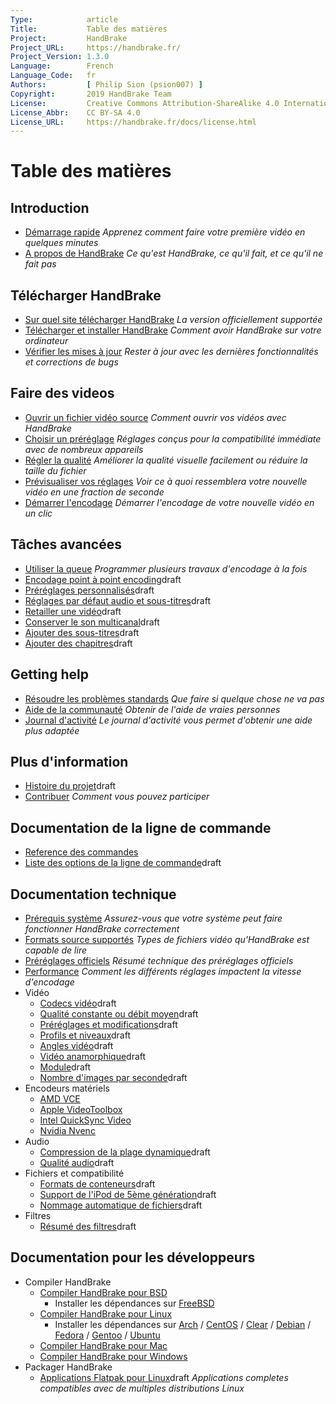 ```yaml
---
Type:            article
Title:           Table des matières
Project:         HandBrake
Project_URL:     https://handbrake.fr/
Project_Version: 1.3.0
Language:        French
Language_Code:   fr
Authors:         [ Philip Sion (psion007) ]
Copyright:       2019 HandBrake Team
License:         Creative Commons Attribution-ShareAlike 4.0 International
License_Abbr:    CC BY-SA 4.0
License_URL:     https://handbrake.fr/docs/license.html
---
```


Table des matières
==================

## Introduction

- [Démarrage rapide](introduction/quick-start.html)
  *Apprenez comment faire votre première vidéo en quelques minutes*
- [A propos de HandBrake](introduction/about.html)
  *Ce qu'est HandBrake, ce qu'il fait, et ce qu'il ne fait pas*


## Télécharger HandBrake

- [Sur quel site télécharger HandBrake](get-handbrake/where-to-get-handbrake.html)
  *La version officiellement supportée*
- [Télécharger et installer HandBrake](get-handbrake/download-and-install.html)
  *Comment avoir HandBrake sur votre ordinateur*
- [Vérifier les mises à jour](get-handbrake/check-for-updates.html)
  *Rester à jour avec les dernières fonctionnalités et corrections de bugs*


## Faire des videos

- [Ouvrir un fichier vidéo source](workflow/open-video-source.html)
  *Comment ouvrir vos vidéos avec HandBrake*
- [Choisir un préréglage](workflow/select-preset.html)
  *Réglages conçus pour la compatibilité immédiate avec de nombreux appareils*
- [Régler la qualité](workflow/adjust-quality.html)
  *Améliorer la qualité visuelle facilement ou réduire la taille du fichier*
- [Prévisualiser vos réglages](workflow/preview-settings.html)
  *Voir ce à quoi ressemblera votre nouvelle vidéo en une fraction de seconde*
- [Démarrer l'encodage](workflow/start-encoding.html)
  *Démarrer l'encodage de votre nouvelle vidéo en un clic*


## Tâches avancées

- [Utiliser la queue](avancees/queue.html)
  *Programmer plusieurs travaux d'encodage à la fois*
- [Encodage point à point encoding](advanced/point-to-point.html)<span class="notice draft"><span>draft</span></span>
- [Préréglages personnalisés](advanced/custom-presets.html)<span class="notice draft"><span>draft</span></span>
- [Réglages par défaut audio et sous-titres](advanced/audio-subtitle-defaults.html)<span class="notice draft"><span>draft</span></span>
- [Retailler une vidéo](advanced/resizing-video.html)<span class="notice draft"><span>draft</span></span>
- [Conserver le son multicanal](advanced/surround-sound.html)<span class="notice draft"><span>draft</span></span>
- [Ajouter des sous-titres](advanced/subtitles.html)<span class="notice draft"><span>draft</span></span>
- [Ajouter des chapitres](advanced/chapter-markers.html)<span class="notice draft"><span>draft</span></span>

<!-- - [Managing Audio Tracks](advanced/managing-audio.html) -->
<!-- - [Post-processing metadata](advanced/post-processing.html) -->


<!-- ## Restoration and enhancement

- Common video problems
  - Cropping, Black bars at top/bottom or sides
  - Combing effects caused by interlacing or telecine
    - Detelecine filter
    - Decomb filter vs. Deinterlace filter
    - Bob mode and frame rates, motion
  - Noise (grainy appearance and/or color splotches)
    - Denoise filters: NLMeans and HQDN3D
  - Blocky picture
    - Deblock filter
  - Stretched picture (too wide or too tall)
    - Scaling and anamorphic
- Common audio problems
  - Volume level too low
  - Dynamics too wide (soft whispers, loud booms)
-->

<!-- ## Advanced workflows part 2

- [Understanding source types](advanced/video-sources.html)<span class="notice draft"><span>draft</span></span>
- [Selecting a container format and encoders](advanced/containers.html)<span class="notice draft"><span>draft</span></span>
- [Selecting a video angle](advanced/video-angles.html)<span class="notice draft"><span>draft</span></span>
- [Working with frame rates](advanced/frame-rates.html)<span class="notice draft"><span>draft</span></span>
- [Adjusting audio quality](advanced/audio-quality.html)<span class="notice draft"><span>draft</span></span>
- [Progressive download support](advanced/web-optimised.html)<span class="notice draft"><span>draft</span></span>
- [Compatibility with legacy devices](advanced/old-ipod-support.html)<span class="notice draft"><span>draft</span></span>
- [Automatically naming files](advanced/automatic-file-naming.html)<span class="notice draft"><span>draft</span></span>
-->

## Getting help

- [Résoudre les problèmes standards](help/troubleshooting-common-issues.html)
  *Que faire si quelque chose ne va pas*
- [Aide de la communauté](help/community-support.html)
  *Obtenir de l'aide de vraies personnes*
- [Journal d'activité](help/activity-log.html)
  *Le journal d'activité vous permet d'obtenir une aide plus adaptée*


## Plus d'information

- [Histoire du projet](about/history.html)<span class="notice draft"><span>draft</span></span>
- [Contribuer](contributing/contribute.html)
  *Comment vous pouvez participer*

## Documentation de la ligne de commande

- [Reference des commandes](cli/command-line-reference.html)
- [Liste des options de la ligne de commande](cli/cli-options.html)<span class="notice draft"><span>draft</span></span>


## Documentation technique

- [Prérequis système](technical/system-requirements.html)
  *Assurez-vous que votre système peut faire fonctionner HandBrake correctement*
- [Formats source supportés](technical/source-formats.html)
  *Types de fichiers vidéo qu'HandBrake est capable de lire*
- [Préréglages officiels](technical/official-presets.html)
  *Résumé technique des préréglages officiels*
- [Performance](technical/performance.html)
  *Comment les différents réglages impactent la vitesse d'encodage*
- Vidéo
  - [Codecs vidéo](technical/video-codecs.html)<span class="notice draft"><span>draft</span></span>
  - [Qualité constante ou débit moyen](technical/video-cq-vs-abr.html)<span class="notice draft"><span>draft</span></span>
  - [Préréglages et modifications](technical/video-presets-tunes.html)<span class="notice draft"><span>draft</span></span>
  - [Profils et niveaux](technical/video-profiles-levels.html)<span class="notice draft"><span>draft</span></span>
  - [Angles vidéo](technical/video-angles.html)<span class="notice draft"><span>draft</span></span>
  - [Vidéo anamorphique](technical/anamorphic-guide.html)<span class="notice draft"><span>draft</span></span>
  - [Module](technical/modulus.html)<span class="notice draft"><span>draft</span></span>
  - [Nombre d'images par seconde](technical/frame-rates.html)<span class="notice draft"><span>draft</span></span>
- Encodeurs matériels
  - [AMD VCE](technical/video-vce.html)
  - [Apple VideoToolbox](technical/video-videotoolbox.html)
  - [Intel QuickSync Video](technical/video-qsv.html)
  - [Nvidia Nvenc](technical/video-nvenc.html)
- Audio
  - [Compression de la plage dynamique](technical/dynamic-range-compression.html)<span class="notice draft"><span>draft</span></span>
  - [Qualité audio](technical/audio-quality.html)<span class="notice draft"><span>draft</span></span>
- Fichiers et compatibilité
  - [Formats de conteneurs](technical/containers.html)<span class="notice draft"><span>draft</span></span>
  - [Support de l'iPod de 5ème génération](technical/old-ipod-support.html)<span class="notice draft"><span>draft</span></span>
  - [Nommage automatique de fichiers](technical/automatic-file-naming.html)<span class="notice draft"><span>draft</span></span>
- Filtres
  - [Résumé des filtres](technical/filters-summary.html)<span class="notice draft"><span>draft</span></span>

<!--
- [Web optimized](technical/web-optimised.html)
- [Video source type](advanced/video-sources.html)
- Advanced Filter Settings
- Advanced preferences
-->

## Documentation pour les développeurs

- Compiler HandBrake
  - [Compiler HandBrake pour BSD](developer/build-bsd.html)
    - Installer les dépendances sur [FreeBSD](developer/install-dependencies-freebsd.html)
  - [Compiler HandBrake pour Linux](developer/build-linux.html)
    - Installer les  dépendances sur [Arch](developer/install-dependencies-arch.html) / [CentOS](developer/install-dependencies-centos.html) / [Clear](developer/install-dependencies-clear.html) / [Debian](developer/install-dependencies-debian.html) / [Fedora](developer/install-dependencies-fedora.html) / [Gentoo](developer/install-dependencies-gentoo.html) / [Ubuntu](developer/install-dependencies-ubuntu.html)
  - [Compiler HandBrake pour Mac](developer/build-mac.html)
  - [Compiler HandBrake pour Windows](developer/build-windows.html)
- Packager HandBrake
  - [Applications Flatpak pour Linux](developer/flatpak-repo.html)<span class="notice draft"><span>draft</span></span>
    *Applications completes compatibles avec de multiples distributions Linux*
